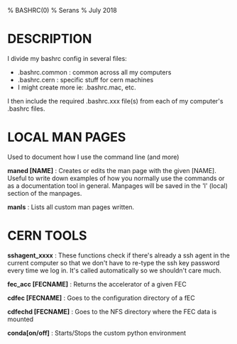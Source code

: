 % BASHRC(0)
% Serans
% July 2018

# DESCRIPTION

I divide my bashrc config in several files: 

* .bashrc.common : common across all my computers
* .bashrc.cern : specific stuff for cern machines 
* I might create more ie: .bashrc.mac, etc.

I then include the required .bashrc.xxx file(s) from each of my computer's .bashrc files.

# LOCAL MAN PAGES

Used to document how I use the command line (and more)

**maned [NAME]**
: Creates or edits the man page with the given [NAME]. Useful to write down examples of how you normally use the commands or as a documentation tool in general. Manpages will be saved in the 'l' (local) section of the manpages.

**manls**
: Lists all custom man pages written.

# CERN TOOLS

**sshagent_xxxx**
: These functions check if there's already a ssh agent in the current computer so that we don't have to re-type the ssh key password every time we log in. It's called automatically so we shouldn't care much.

**fec_acc [FECNAME]**
: Returns the accelerator of a given FEC

**cdfec [FECNAME]**
: Goes to the configuration directory of a fEC

**cdfechd [FECNAME]**
: Goes to the NFS directory where the FEC data is mounted

**conda[on/off]**
: Starts/Stops the custom python environment

